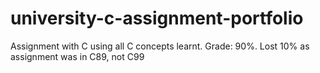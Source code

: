 # university-c-assignment-portfolio
Assignment with C using all C concepts learnt. Grade: 90%. Lost 10% as assignment was in C89, not C99
